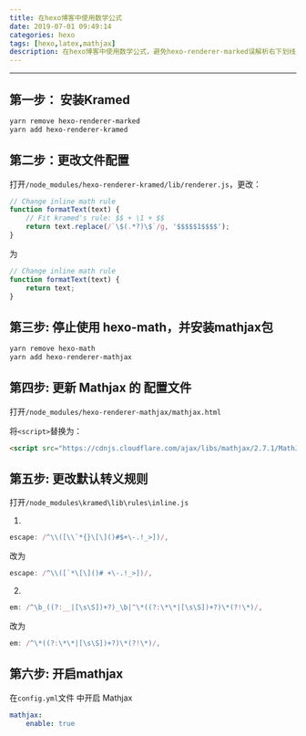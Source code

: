 ```yaml
---
title: 在hexo博客中使用数学公式
date: 2019-07-01 09:49:14
categories: hexo
tags: [hexo,latex,mathjax]
description: 在hexo博客中使用数学公式，避免hexo-renderer-marked误解析右下划线导致公示显示不正常的问题。
---
```


------

## 第一步： 安装Kramed

```sh
yarn remove hexo-renderer-marked
yarn add hexo-renderer-kramed
```

## 第二步：更改文件配置

打开`/node_modules/hexo-renderer-kramed/lib/renderer.js`，更改：

```javascript
// Change inline math rule
function formatText(text) {
    // Fit kramed's rule: $$ + \1 + $$
    return text.replace(/`\$(.*?)\$`/g, '$$$$$1$$$$');
}
```

为

```javascript
// Change inline math rule
function formatText(text) {
    return text;
}
```

## 第三步: 停止使用 hexo-math，并安装mathjax包

```sh
yarn remove hexo-math
yarn add hexo-renderer-mathjax
```

## 第四步: 更新 Mathjax 的 配置文件

打开`/node_modules/hexo-renderer-mathjax/mathjax.html`

将`<script>`替换为：

```html
<script src="https://cdnjs.cloudflare.com/ajax/libs/mathjax/2.7.1/MathJax.js?config=TeX-MML-AM_CHTML"></script>
```

## 第五步: 更改默认转义规则

打开`/node_modules\kramed\lib\rules\inline.js`

1.

```js
escape: /^\\([\\`*{}\[\]()#$+\-.!_>])/,
```

改为

```js
escape: /^\\([`*\[\]()# +\-.!_>])/,
```

2.

```js
em: /^\b_((?:__|[\s\S])+?)_\b|^\*((?:\*\*|[\s\S])+?)\*(?!\*)/,
```

改为

```js
em: /^\*((?:\*\*|[\s\S])+?)\*(?!\*)/,
```

## 第六步: 开启mathjax

在`config.yml`文件 中开启 Mathjax

```yaml
mathjax:
    enable: true
```

